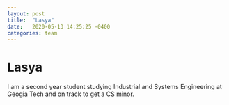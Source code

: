 ```yaml
---
layout: post
title:  "Lasya"
date:   2020-05-13 14:25:25 -0400
categories: team
---
```


# Lasya 

I am a second year student studying Industrial and Systems Engineering at Geogia Tech and on track to get a CS minor. 
